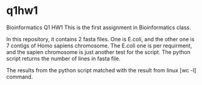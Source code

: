 # q1hw1
Bioinformatics Q1 HW1
This is the first assignment in Bioinformatics class. 

In this repository, it contains 2 fasta files. One is E.coli, and the other one is 7 contigs of Homo sapiens chromosome. The E.coli one is per requirment, and the sapien chromosome is just another test for the script. 
The python script returns the number of lines in fasta file. 

The results from the python script matched with the result from linux [wc -l] command. 
